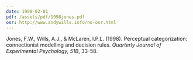 ```yaml
---
date: 1998-02-01
pdf: /assets/pdf/1998jones.pdf
osr: http://www.andywills.info/no-osr.html
---
```


Jones, F.W., Wills, A.J., & McLaren, I.P.L. (1998). Perceptual categorization: connectionist modelling and decision rules. _Quarterly Journal of Experimental Psychology, 51B_, 33-58.
